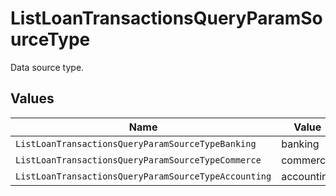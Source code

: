 # ListLoanTransactionsQueryParamSourceType

Data source type.


## Values

| Name                                                 | Value                                                |
| ---------------------------------------------------- | ---------------------------------------------------- |
| `ListLoanTransactionsQueryParamSourceTypeBanking`    | banking                                              |
| `ListLoanTransactionsQueryParamSourceTypeCommerce`   | commerce                                             |
| `ListLoanTransactionsQueryParamSourceTypeAccounting` | accounting                                           |